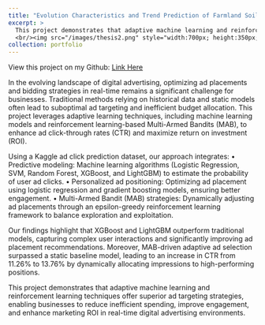 ```yaml
---
title: "Evolution Characteristics and Trend Prediction of Farmland Soil Organic Carbon in Shanxi, China"
excerpt: >
  This project demonstrates that adaptive machine learning and reinforcement learning techniques offer superior ad targeting strategies, enabling businesses to reduce inefficient spending, improve engagement, and enhance marketing ROI in real-time digital advertising environments. 
  <br/><img src="/images/thesis2.png" style="width:700px; height:350px;"> 
collection: portfolio
--- 
```

View this project on my Github: [Link Here](https://github.com/Ellie-Yang-Siying/Evolution-Characteristics-and-Trend-Prediction-of-Farmland-Soil-Organic-Carbon-in-Shanxi-China)

In the evolving landscape of digital advertising, optimizing ad placements and bidding strategies in real-time remains a significant challenge for businesses. Traditional methods relying on historical data and static models often lead to
suboptimal ad targeting and inefficient budget allocation. This project leverages adaptive learning techniques, including machine learning models and reinforcement learning-based Multi-Armed Bandits (MAB), to enhance ad click-through
rates (CTR) and maximize return on investment (ROI).

Using a Kaggle ad click prediction dataset, our approach integrates:
• Predictive modeling: Machine learning algorithms (Logistic Regression, SVM, Random Forest, XGBoost, and LightGBM) to estimate the probability of user ad clicks.
• Personalized ad positioning: Optimizing ad placement using logistic regression and gradient boosting models, ensuring better engagement.
• Multi-Armed Bandit (MAB) strategies: Dynamically adjusting ad placements through an epsilon-greedy reinforcement learning framework to balance exploration and exploitation.

Our findings highlight that XGBoost and LightGBM outperform traditional models, capturing complex user interactions and significantly improving ad placement recommendations. Moreover, MAB-driven adaptive ad selection surpassed a
static baseline model, leading to an increase in CTR from 11.26% to 13.76% by dynamically allocating impressions to high-performing positions.

This project demonstrates that adaptive machine learning and reinforcement learning techniques offer superior ad targeting strategies, enabling businesses to reduce inefficient spending, improve engagement, and enhance marketing
ROI in real-time digital advertising environments.
